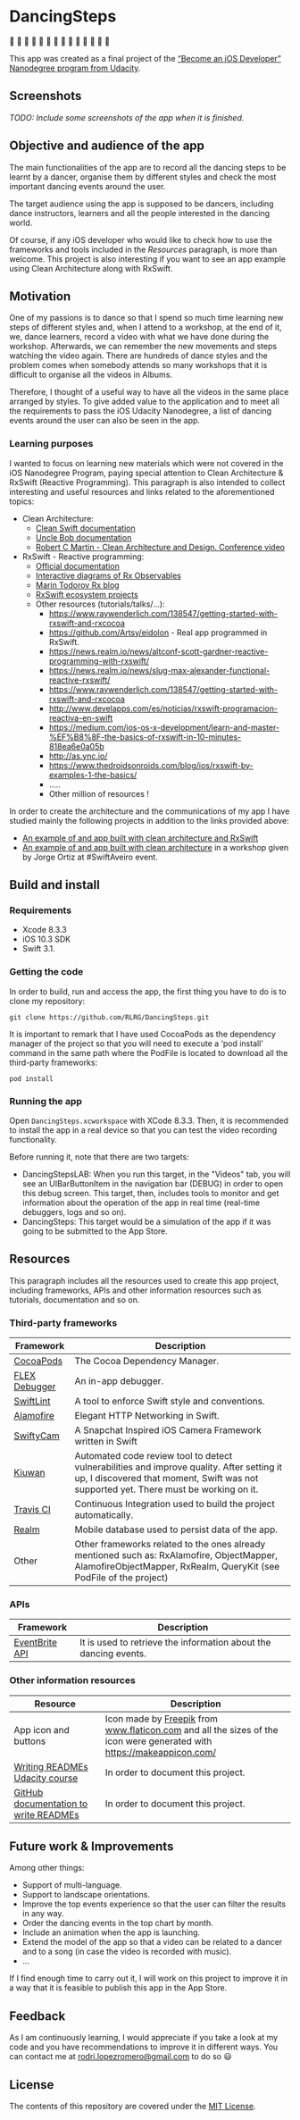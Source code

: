 # DancingSteps
:dancer: :dancer: :dancer: :dancer: :dancer: :dancer: :dancer: :dancer: :dancer: :dancer: :dancer: :dancer: :dancer: :dancer:

This app was created as a final project of the [“Become an iOS Developer” Nanodegree program from Udacity](https://www.udacity.com/course/ios-developer-nanodegree--nd003).

## Screenshots
*TODO: Include some screenshots of the app when it is finished.*

## Objective and audience of the app
 The main functionalities of the app are to record all the dancing steps to be learnt by a dancer, organise them by different styles and check the most important dancing events around the user.

 The target audience using the app is supposed to be dancers, including dance instructors, learners and all the people interested in the dancing world.

 Of course, if any iOS developer who would like to check how to use the frameworks and tools included in the *Resources* paragraph, is more than welcome. This project is also interesting if you want to see an app example using Clean Architecture along with RxSwift.

## Motivation
One of my passions is to dance so that I spend so much time learning new steps of different styles and, when I attend to a workshop, at the end of it, we, dance learners, record a video with what we have done during the workshop. Afterwards, we can remember the new movements and steps watching the video again. There are hundreds of dance styles and the problem comes when somebody attends so many workshops that it is difficult to organise all the videos in Albums.

Therefore,  I thought of a useful way to have all the videos in the same place arranged by styles. To give added value to the application and to meet all the requirements to pass the iOS Udacity Nanodegree, a list of dancing events around the user can also be seen in the app.

### Learning purposes
I wanted to focus on learning new materials which were not covered in the iOS Nanodegree Program, paying special attention to Clean Architecture & RxSwift (Reactive Programming). This paragraph is also intended to collect interesting and useful resources and links related to the aforementioned topics:
- Clean Architecture:
    - [Clean Swift documentation](http://clean-swift.com/clean-swift-ios-architecture/)
    - [Uncle Bob documentation](https://8thlight.com/blog/uncle-bob/2012/08/13/the-clean-architecture.html)
    - [Robert C Martin - Clean Architecture and Design. Conference video](https://www.youtube.com/watch?v=Nsjsiz2A9mg)
- RxSwift - Reactive programming:
    - [Official documentation](https://github.com/ReactiveX/RxSwift)
    - [Interactive diagrams of Rx Observables](http://rxmarbles.com/)
    - [Marin Todorov Rx blog](http://rx-marin.com/)
    - [RxSwift ecosystem projects](https://github.com/RxSwiftCommunity)
    - Other resources (tutorials/talks/...):
      - https://www.raywenderlich.com/138547/getting-started-with-rxswift-and-rxcocoa
      - https://github.com/Artsy/eidolon - Real app programmed in RxSwift.
      - https://news.realm.io/news/altconf-scott-gardner-reactive-programming-with-rxswift/
      - https://news.realm.io/news/slug-max-alexander-functional-reactive-rxswift/
      - https://www.raywenderlich.com/138547/getting-started-with-rxswift-and-rxcocoa
      - http://www.develapps.com/es/noticias/rxswift-programacion-reactiva-en-swift
      - https://medium.com/ios-os-x-development/learn-and-master-%EF%B8%8F-the-basics-of-rxswift-in-10-minutes-818ea6e0a05b
      - http://as.ync.io/
      - https://www.thedroidsonroids.com/blog/ios/rxswift-by-examples-1-the-basics/
      - .....
      - Other million of resources !

In order to create the architecture and the communications of my app I have studied mainly the following projects in addition to the links provided above:
* [An example of and app built with clean architecture and RxSwift](https://github.com/sergdort/CleanArchitectureRxSwift)
* [An example of and app built with clean architecture](https://github.com/RLRG/RealProgrammers-Clean-Architecture) in a workshop given by Jorge Ortiz at #SwiftAveiro event.

## Build and install
### Requirements
* Xcode 8.3.3
* iOS 10.3 SDK
* Swift 3.1.
### Getting the code
In order to build, run and access the app, the first thing you have to do is to clone my repository:
```
git clone https://github.com/RLRG/DancingSteps.git
```
It is important to remark that I have used CocoaPods as the dependency manager of the project so that you will need to execute a ‘pod install’ command in the same path where the PodFile is located to download all the third-party frameworks:
```
pod install
```
### Running the app
Open `DancingSteps.xcworkspace` with XCode 8.3.3. Then, it is recommended to install the app in a real device so that you can test the video recording functionality.

Before running it, note that there are two targets:
* DancingStepsLAB: When you run this target, in the "Videos" tab, you will see an UIBarButtonItem in the navigation bar (DEBUG) in order to open this debug screen. This target, then, includes tools to monitor and get information about the operation of the app in real time (real-time debuggers, logs and so on).
* DancingSteps: This target would be a simulation of the app if it was going to be submitted to the App Store.

## Resources
This paragraph includes all the resources used to create this app project, including frameworks, APIs and other information resources such as tutorials, documentation and so on.
### Third-party frameworks
| Framework | Description |
| --- | --- |
| [CocoaPods](https://github.com/CocoaPods/CocoaPods) | The Cocoa Dependency Manager. |
| [FLEX Debugger](https://github.com/Flipboard/FLEX) | An in-app debugger. |
| [SwiftLint](https://github.com/realm/SwiftLint) | A tool to enforce Swift style and conventions. |
| [Alamofire](https://github.com/Alamofire/Alamofire) | Elegant HTTP Networking in Swift. |
| [SwiftyCam](https://github.com/Awalz/SwiftyCam) | A Snapchat Inspired iOS Camera Framework written in Swift |
| [Kiuwan](https://www.kiuwan.com/codereview/) | Automated code review tool to detect vulnerabilities and improve quality. After setting it up, I discovered that moment, Swift was not supported yet. There must be working on it. |
| [Travis CI](https://travis-ci.org/) | Continuous Integration used to build the project automatically. |
| [Realm](https://github.com/realm/realm-cocoa) | Mobile database used to persist data of the app. |
| Other | Other frameworks related to the ones already mentioned such as: RxAlamofire, ObjectMapper, AlamofireObjectMapper, RxRealm, QueryKit (see PodFile of the project) |
### APIs
| Framework | Description |
| --- | --- |
| [EventBrite API](https://www.eventbriteapi.com/v3/) | It is used to retrieve the information about the dancing events. |
### Other information resources
| Resource | Description |
| --- | --- |
| App icon and buttons | Icon made by [Freepik](http://www.freepik.com/) from www.flaticon.com and all the sizes of the icon were generated with https://makeappicon.com/ |
| [Writing READMEs Udacity course](https://www.udacity.com/course/writing-readmes--ud777) | In order to document this project. |
| [GitHub documentation to write READMEs](https://help.github.com/categories/writing-on-github/) | In order to document this project. |

## Future work & Improvements
Among other things:
- Support of multi-language.
- Support to landscape orientations.
- Improve the top events experience so that the user can filter the results in any way.
- Order the dancing events in the top chart by month.
- Include an animation when the app is launching.
- Extend the model of the app so that a video can be related to a dancer and to a song (in case the video is recorded with music).
- ...

If I find enough time to carry out it, I will work on this project to improve it in a way that it is feasible to publish this app in the App Store.

## Feedback
As I am continuously learning, I would appreciate if you take a look at my code and you have recommendations to improve it in different ways. You can contact me at rodri.lopezromero@gmail.com to do so :smiley:

## License
The contents of this repository are covered under the [MIT License](LICENSE).
